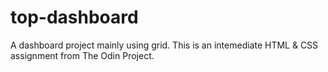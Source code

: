# top-dashboard
A dashboard project mainly using grid. This is an intemediate HTML & CSS assignment from The Odin Project.